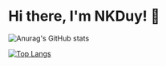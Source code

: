 # Hi there, I'm NKDuy! 👋

![Anurag's GitHub stats](https://github-readme-stats.vercel.app/api?username=khanhduy1407&show_icons=true&theme=radical)

[![Top Langs](https://github-readme-stats.vercel.app/api/top-langs/?username=khanhduy1407&layout=compact)](https://github.com/khanhduy1407/github-readme-stats)
